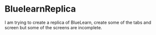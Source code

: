 # BluelearnReplica
I am  trying to create a replica of BlueLearn, create some of the tabs and screen  but some of the screens are incomplete.
